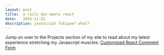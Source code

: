 ```yaml
---
layout: post
title:  a rails dev meets react
date:   2016-11-21
description: javascript fatigue? what?
---
```


Jump on over to the Projects section of my site to read about my latest experience stretching my Javascript muscles: <a href="/projects/1_react-comment-form">Customized React Comment Form</a>

